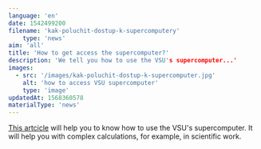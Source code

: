 ```yaml
---
language: 'en'
date: 1542499200
filename: 'kak-poluchit-dostup-k-supercomputery'
    type: 'news'
aim: 'all'
title: 'How to get access the supercomputer?'
description: 'We tell you how to use the VSU's supercomputer...'
images:
  - src: '/images/kak-poluchit-dostup-k-supercomputer.jpg'
    alt: 'how to access VSU supercomputer'
    type: 'image'
updatedAt: 1568360578
materialType: 'news'
---
```

[This artcicle](https://vk.com/@physvsu-superkomputer-vgu) will help you to know how to use the VSU's supercomputer. It will help you with complex calculations, for example, in scientific work.
